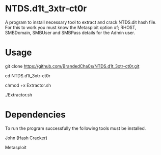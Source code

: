 # NTDS.d1t_3xtr-ct0r
A program to install necessary tool to extract and crack NTDS.dit hash file. For this to work you must know the Metasploit option of; RHOST, SMBDomain, SMBUser and SMBPass details for the Admin user.

# Usage
git clone https://github.com/BrandedCha0s/NTDS.d1t_3xtr-ct0r.git

cd NTDS.d1t_3xtr-ct0r

chmod +x Extractor.sh

./Extractor.sh

# Dependencies

To run the program successfully the following tools must be installed.

John (Hash Cracker)

Metasploit

